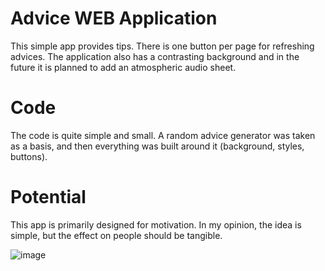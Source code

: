 # Advice WEB Application
This simple app provides tips. There is one button per page for refreshing advices. The application also has a contrasting background and in the future it is planned to add an atmospheric audio sheet.

# Code
The code is quite simple and small. A random advice generator was taken as a basis, and then everything was built around it (background, styles, buttons).


# Potential
This app is primarily designed for motivation. In my opinion, the idea is simple, but the effect on people should be tangible.

![image](https://user-images.githubusercontent.com/63999845/102658472-d3917f00-41a1-11eb-8508-443ab7101d52.png)

